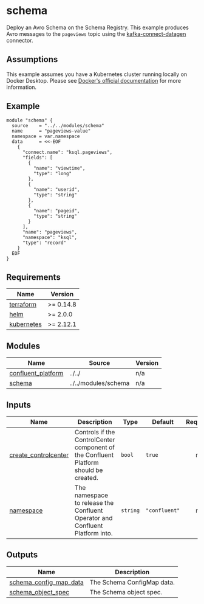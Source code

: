 # schema

Deploy an Avro Schema on the Schema Registry. This example produces Avro messages to the `pageviews` topic using the [kafka-connect-datagen](https://github.com/confluentinc/kafka-connect-datagen) connector.

## Assumptions

This example assumes you have a Kubernetes cluster running locally on Docker Desktop. Please see [Docker's official documentation](https://docs.docker.com/desktop/kubernetes/) for more information.

<!-- BEGINNING OF PRE-COMMIT-TERRAFORM DOCS HOOK -->

## Example

```hcl
module "schema" {
  source    = "../../modules/schema"
  name      = "pageviews-value"
  namespace = var.namespace
  data      = <<-EOF
    {
      "connect.name": "ksql.pageviews",
      "fields": [
        {
          "name": "viewtime",
          "type": "long"
        },
        {
          "name": "userid",
          "type": "string"
        },
        {
          "name": "pageid",
          "type": "string"
        }
      ],
      "name": "pageviews",
      "namespace": "ksql",
      "type": "record"
    }
  EOF
}
```

## Requirements

| Name | Version |
|------|---------|
| <a name="requirement_terraform"></a> [terraform](#requirement\_terraform) | >= 0.14.8 |
| <a name="requirement_helm"></a> [helm](#requirement\_helm) | >= 2.0.0 |
| <a name="requirement_kubernetes"></a> [kubernetes](#requirement\_kubernetes) | >= 2.12.1 |
## Modules

| Name | Source | Version |
|------|--------|---------|
| <a name="module_confluent_platform"></a> [confluent\_platform](#module\_confluent\_platform) | ../../ | n/a |
| <a name="module_schema"></a> [schema](#module\_schema) | ../../modules/schema | n/a |
## Inputs

| Name | Description | Type | Default | Required |
|------|-------------|------|---------|:--------:|
| <a name="input_create_controlcenter"></a> [create\_controlcenter](#input\_create\_controlcenter) | Controls if the ControlCenter component of the Confluent Platform should be created. | `bool` | `true` | no |
| <a name="input_namespace"></a> [namespace](#input\_namespace) | The namespace to release the Confluent Operator and Confluent Platform into. | `string` | `"confluent"` | no |
## Outputs

| Name | Description |
|------|-------------|
| <a name="output_schema_config_map_data"></a> [schema\_config\_map\_data](#output\_schema\_config\_map\_data) | The Schema ConfigMap data. |
| <a name="output_schema_object_spec"></a> [schema\_object\_spec](#output\_schema\_object\_spec) | The Schema object spec. |
<!-- END OF PRE-COMMIT-TERRAFORM DOCS HOOK -->
